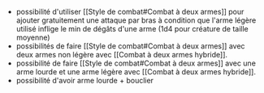 
- possibilité d'utiliser [[Style de combat#Combat à deux armes]] pour ajouter gratuitement une attaque par bras à condition que l'arme légère utilisé inflige le min de dégâts d'une arme (1d4 pour créature de taille moyenne)
- possibilités de faire [[Style de combat#Combat à deux armes]] avec deux armes non légère avec [[Combat à deux armes hybride]].
- possibilité de faire [[Style de combat#Combat à deux armes]] avec une arme lourde et une arme légère avec [[Combat à deux armes hybride]].
- possibilité d'avoir arme lourde + bouclier